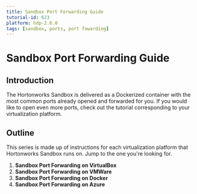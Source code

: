 ```yaml
---
title: Sandbox Port Forwarding Guide
tutorial-id: 623
platform: hdp-2.6.0
tags: [sandbox, ports, port fowarding]
---
```


# Sandbox Port Forwarding Guide

## Introduction

The Hortonworks Sandbox is delivered as a Dockerized container with the most common ports already opened and forwarded for you.  If you would like to open even more ports, check out the tutorial corresponding to your virtualization platform.

## Outline

This series is made up of instructions for each virtualization platform that Hortonworks Sandbox runs on.  Jump to the one you're looking for.

1.  **Sandbox Port Forwarding on VirtualBox**
2.  **Sandbox Port Forwarding on VMWare**
3.  **Sandbox Port Forwarding on Docker**
4.  **Sandbox Port Forwarding on Azure**
